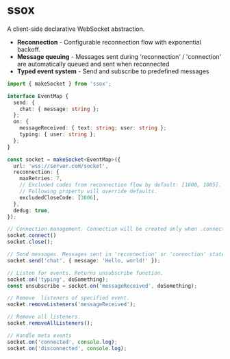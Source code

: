 # ssox

A client-side declarative WebSocket abstraction.

- **Reconnection** - Configurable reconnection flow with exponential backoff.
- **Message queuing** - Messages sent during 'reconnection' / 'connection' are automatically queued and sent when reconnected
- **Typed event system** - Send and subscribe to predefined messages

```typescript
import { makeSocket } from 'ssox';

interface EventMap {
  send: {
    chat: { message: string };
  };
  on: {
    messageReceived: { text: string; user: string };
    typing: { user: string };
  };
}

const socket = makeSocket<EventMap>({
  url: 'wss://server.com/socket',
  reconnection: {
    maxRetries: 7,
    // Excluded codes from reconnection flow by default: [1000, 1005].
    // Following property will override defaults.
    excludedCloseCode: [3006],
  },
  dedug: true,
});

// Connection management. Connection will be created only when .connect() called.
socket.connect()
socket.close();

// Send messages. Messages sent in 'reconnection' or 'connection' state are sent on websocket opened.
socket.send('chat', { message: 'Hello, world!' });

// Listen for events. Returns unsubscribe function.
socket.on('typing', doSomething);
const unsubscribe = socket.on('messageReceived', doSomething);

// Remove  listeners of specified event.
socket.removeListeners('messageReceived');

// Remove all listeners.
socket.removeAllListeners();

// Handle meta events
socket.on('connected', console.log);
socket.on('disconnected', console.log);
````
